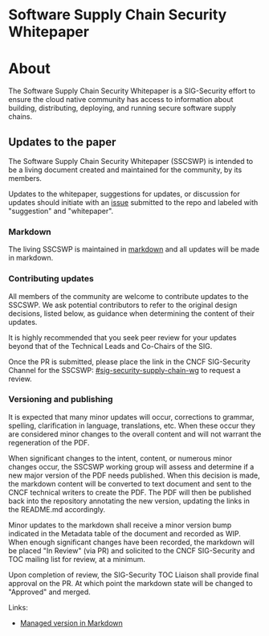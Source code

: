 Software Supply Chain Security Whitepaper
==========================================

# About

The Software Supply Chain Security Whitepaper is a SIG-Security effort 
to ensure the cloud native community has access to information about building, 
distributing, deploying, and running secure software supply chains.

## Updates to the paper 

The Software Supply Chain Security Whitepaper (SSCSWP) is intended to be a living 
document created and maintained for the community, by its members.  

Updates to the whitepaper, suggestions for updates, or discussion for updates
should initiate with an [issue](https://github.com/cncf/sig-security/issues) submitted to the repo and labeled with
"suggestion" and "whitepaper".

### Markdown 

The living SSCSWP is maintained in [markdown](https://github.com/cncf/sig-security/blob/master/supply-chain-security/software-supply-chain-security-whitepaper.md) and all updates will be made in
 markdown.  

### Contributing updates 

All members of the community are welcome to contribute updates to the SSCSWP.
We ask potential contributors to refer to the original design decisions, 
listed below, as guidance when determining the content of their updates.

It is highly recommended that you seek peer review for your updates beyond that
of the Technical Leads and Co-Chairs of the SIG.

Once the PR is submitted, please place the link in the CNCF SIG-Security Channel
for the SSCSWP: [#sig-security-supply-chain-wg](https://cloud-native.slack.com/archives/C01KL0B4LKC) to request a review.

### Versioning and publishing 

It is expected that many minor updates will occur, corrections to grammar, 
spelling, clarification in language, translations, etc.  When these occur 
they are considered minor changes to the overall content and will not warrant
 the regeneration of the PDF.

When significant changes to the intent, content, or numerous minor changes
occur, the SSCSWP working group will assess and determine if a new major version
of the PDF needs published.  When this decision is made, the markdown content
will be converted to text document and sent to the CNCF technical writers to
create the PDF.  The PDF will then be published back into the repository
annotating the new version, updating the links in the README.md accordingly.

Minor updates to the markdown shall receive a minor version bump indicated in the
Metadata table of the document and recorded as WIP.  When enough significant
changes have been recorded, the markdown will be placed "In Review" (via PR) and
solicited to the CNCF SIG-Security and TOC mailing list for review, at a minimum.

Upon completion of review, the SIG-Security TOC Liaison shall provide final
approval on the PR.  At which point the markdown state will be changed to
"Approved" and merged. 


Links:
* [Managed version in  Markdown](https://github.com/cncf/sig-security/blob/master/supply-chain-security/supply-chain-security-whitepaper/software-supply-chain-security-whitepaper.md)


